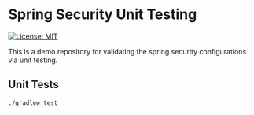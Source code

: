 # Spring Security Unit Testing

[![License: MIT](https://img.shields.io/badge/License-MIT-yellow.svg)](https://github.com/chinhung/pointwave/blob/master/LICENSE)

This is a demo repository for validating the spring security configurations via unit testing.

## Unit Tests
```
./gradlew test
```